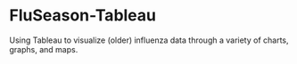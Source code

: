 # FluSeason-Tableau
Using Tableau to visualize (older) influenza data through a variety of charts, graphs, and maps. 
